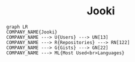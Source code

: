 <h1 align="center">Jooki</h1>

```mermaid
graph LR
COMPANY_NAME{Jooki}
COMPANY_NAME ---> U{Users} ---> UN[13]
COMPANY_NAME ---> R{Repositories} ---> RN[122]
COMPANY_NAME ---> G{Gists} ---> GN[22]
COMPANY_NAME ---> ML{Most Used<br>Languages}
```
